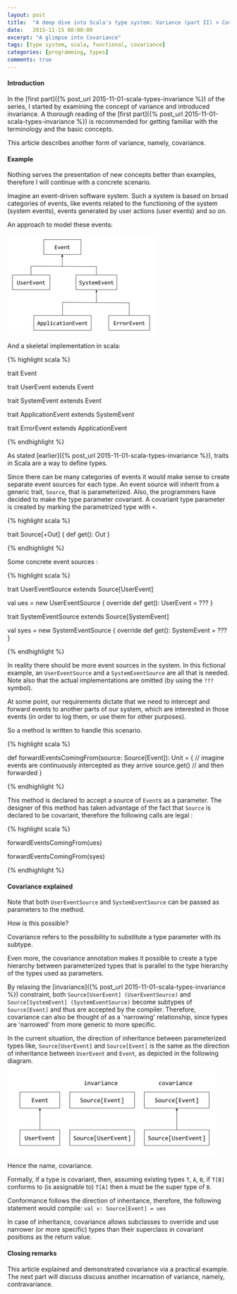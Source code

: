 ```yaml
---
layout: post
title:  "A deep dive into Scala's type system: Variance (part II) > Covariance"
date:   2015-11-15 00:00:00
excerpt: "A glimpse into Covariance"
tags: [type system, scala, functional, covariance]
categories: [programming, types]
comments: true
---
```


#### Introduction

In the [first part]({% post_url 2015-11-01-scala-types-invariance %}) of the
series, I started by examining the concept of variance and introduced invariance.
A thorough reading of the
[first part]({% post_url 2015-11-01-scala-types-invariance %}) is recommended
for getting familiar with the terminology and the basic concepts.

This article describes another form of variance, namely, covariance.

#### Example

Nothing serves the presentation of new concepts better than examples, therefore
I will continue with a concrete scenario.

Imagine an event-driven software system. Such a system is based on broad
categories of events, like events related to the functioning of the system
(system events), events generated by user actions (user events) and so on.

An approach to model these events:

![](/images/scala-types-pic.png)

And a skeletal implementation in scala:

{% highlight scala %}

trait Event

trait UserEvent extends Event

trait SystemEvent extends Event

trait ApplicationEvent extends SystemEvent

trait ErrorEvent extends ApplicationEvent

{% endhighlight %}

As stated [earlier]({% post_url 2015-11-01-scala-types-invariance %}), traits in
Scala are a way to define types.

Since there can be many categories of events it would make sense to create
separate event sources for each type. An event source will inherit from a
generic trait, `Source`, that is parameterized. Also, the programmers have
decided to make the type parameter covariant. A covariant type parameter is
created by marking the parametrized type with `+`.

{% highlight scala %}

trait Source[+Out] {
  def get(): Out
}

{% endhighlight %}

Some concrete event sources :

{% highlight scala %}

trait UserEventSource extends Source[UserEvent]

val ues = new UserEventSource {
  override def get(): UserEvent = ???
}

trait SystemEventSource extends Source[SystemEvent]

val syes = new SystemEventSource {
  override def get(): SystemEvent = ???
}

{% endhighlight %}

In reality there should be more event sources in the system. In this fictional
example, an `UserEventSource` and a `SystemEventSource` are all that is needed.
Note also that the actual implementations are omitted (by using the `???`
symbol).

At some point, our requirements dictate that we need to intercept and forward
events to another parts of our system, which are interested in those events (in
order to log them, or use them for other purposes).

So a method is written to handle this scenario.

{% highlight scala %}

def forwardEventsComingFrom(source: Source[Event]): Unit = {
  // imagine events are continuously intercepted as they arrive
  source.get()
  // and then forwarded
}

{% endhighlight %}

This method is declared to accept a source of `Event`s as a parameter.
The designer of this method has taken advantage of the fact that `Source` is
declared to be covariant, therefore the following calls are legal :

{% highlight scala %}

forwardEventsComingFrom(ues)

forwardEventsComingFrom(syes)

{% endhighlight %}

#### Covariance explained

Note that both `UserEventSource` and `SystemEventSource` can be passed as
parameters to the method.

How is this possible?

Covariance refers to the possibility to substitute a type parameter with its
subtype.

Even more, the covariance annotation makes it possible to create a type
hierarchy between parameterized types that is parallel to the type hierarchy of
the types used as parameters.

By relaxing the [invariance]({% post_url 2015-11-01-scala-types-invariance %})
constraint, both `Source[UserEvent] (UserEventSource)` and `Source[SystemEvent]
(SystemEventSource)` become subtypes of `Source[Event]` and thus are accepted by
the compiler. Therefore, covariance can also be thought of as a 'narrowing'
relationship, since types are 'narrowed' from more generic to more specific.

In the current situation, the direction of inheritance between parameterized
types like, `Source[UserEvent]` and `Source[Event]` is the same as the direction
of inheritance between `UserEvent` and `Event`, as depicted in the following
diagram.

![](/images/scala-invariance-covariance-pic.png)

Hence the name, covariance.

Formally, if a type is covariant, then, assuming existing types `T`, `A`, `B`,
if `T[B]` conforms to (is assignable to) `T[A]` then `A` must be the super type
of `B`.

Conformance follows the direction of inheritance, therefore, the
following statement would compile: `val v: Source[Event] = ues`

In case of inheritance, covariance allows subclasses to override and use
narrower (or more specific) types than their superclass in covariant positions
as the return value.

#### Closing remarks

This article explained and demonstrated covariance via a practical example. The
next part will discuss discuss another incarnation of variance, namely,
contravariance.
